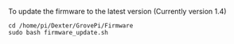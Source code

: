 To update the firmware to the latest version (Currently version 1.4)
```
cd /home/pi/Dexter/GrovePi/Firmware
sudo bash firmware_update.sh
```
